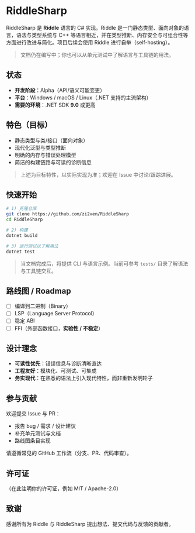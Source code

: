 ﻿# RiddleSharp

RiddleSharp 是 **Riddle** 语言的 C# 实现。Riddle 是一门静态类型、面向对象的语言，语法与类型系统与 C++ 等语言相近，并在类型推断、内存安全与可组合性等方面进行改进与简化。项目后续会使用 Riddle 进行自举（self-hosting）。

> 文档仍在编写中；你也可以从单元测试中了解语言与工具链的用法。

## 状态

- **开发阶段**：Alpha（API/语义可能变更）
- **平台**：Windows / macOS / Linux（.NET 支持的主流架构）
- **需要的环境**：.NET SDK **9.0** 或更高

## 特色（目标）

- 静态类型与类/接口（面向对象）
- 现代化泛型与类型推断
- 明确的内存与错误处理模型
- 简洁的构建链路与可读的诊断信息

> 上述为目标特性，以实际实现为准；欢迎在 Issue 中讨论/跟踪进展。

## 快速开始

```bash
# 1) 克隆仓库
git clone https://github.com/zi2ven/RiddleSharp
cd RiddleSharp

# 2) 构建
dotnet build

# 3) 运行测试以了解用法
dotnet test
```

> 当文档完成后，将提供 CLI 与语言示例。当前可参考 `tests/` 目录了解语法与工具链交互。

## 路线图 / Roadmap

- [ ] 编译到二进制（Binary）
- [ ] LSP（Language Server Protocol）
- [ ] 稳定 ABI
- [ ] FFI（外部函数接口，**实验性 / 不稳定**）

## 设计理念

- **可读性优先**：错误信息与诊断清晰直达
- **工程友好**：模块化、可测试、可集成
- **务实现代**：在熟悉的语法上引入现代特性，而非重新发明轮子

## 参与贡献

欢迎提交 Issue 与 PR：
- 报告 bug / 需求 / 设计建议
- 补充单元测试与文档
- 路线图条目实现

请遵循常见的 GitHub 工作流（分支、PR、代码审查）。

## 许可证

（在此注明你的许可证，例如 MIT / Apache-2.0）

## 致谢

感谢所有为 Riddle 与 RiddleSharp 提出想法、提交代码与反馈的贡献者。
